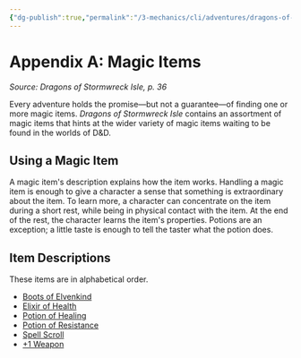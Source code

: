 ```yaml
---
{"dg-publish":true,"permalink":"/3-mechanics/cli/adventures/dragons-of-stormwreck-isle/6-appendix-a-magic-items/","tags":["ttrpg-cli/compendium/src/5e/dosi"],"created":"2025-02-26T14:43:57.814-05:00","updated":"2025-02-26T17:46:09.796-05:00"}
---
```


# Appendix A: Magic Items
*Source: Dragons of Stormwreck Isle, p. 36* 

Every adventure holds the promise—but not a guarantee—of finding one or more magic items. *Dragons of Stormwreck Isle* contains an assortment of magic items that hints at the wider variety of magic items waiting to be found in the worlds of D&D.

## Using a Magic Item

A magic item's description explains how the item works. Handling a magic item is enough to give a character a sense that something is extraordinary about the item. To learn more, a character can concentrate on the item during a short rest, while being in physical contact with the item. At the end of the rest, the character learns the item's properties. Potions are an exception; a little taste is enough to tell the taster what the potion does.

## Item Descriptions

These items are in alphabetical order.

- [Boots of Elvenkind](3-Mechanics/CLI/items/boots-of-elvenkind-xdmg.md)  
- [Elixir of Health](3-Mechanics/CLI/items/elixir-of-health-xdmg.md)  
- [Potion of Healing](3-Mechanics/CLI/items/potion-of-healing-xdmg.md)  
- [Potion of Resistance](3-Mechanics/CLI/items/potion-of-resistance-xdmg.md)  
- [Spell Scroll](3-Mechanics/CLI/items/spell-scroll-xdmg.md)  
- [+1 Weapon](3-Mechanics/CLI/items/1-weapon-xdmg.md)